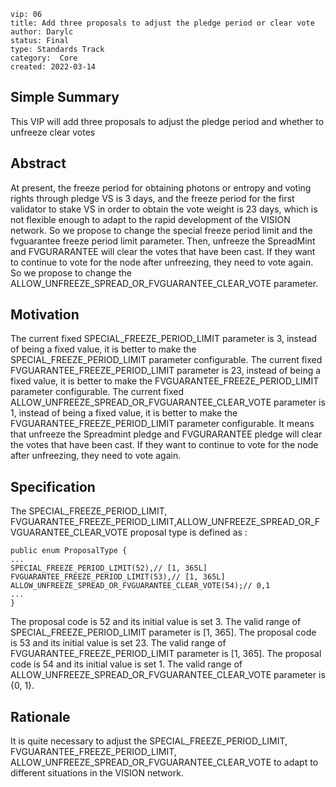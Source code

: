 ```
vip: 06
title: Add three proposals to adjust the pledge period or clear vote
author: Darylc
status: Final
type: Standards Track
category:  Core
created: 2022-03-14
``` 

## Simple Summary

This VIP will add three proposals to adjust the pledge period and whether to unfreeze clear votes

## Abstract

At present, the freeze period for obtaining photons or entropy and voting rights through pledge VS is 3 days, and the freeze period for the first validator to stake VS in order to obtain the vote weight is 23 days, which is not flexible enough to adapt to the rapid development of the VISION network. So we propose to change the special freeze period limit and the fvguarantee freeze period limit parameter.
Then, unfreeze the SpreadMint and FVGURARANTEE will clear the votes that have been cast. If they want to continue to vote for the node after unfreezing, they need to vote again. So we propose to change the ALLOW_UNFREEZE_SPREAD_OR_FVGUARANTEE_CLEAR_VOTE parameter.


## Motivation
The current fixed SPECIAL_FREEZE_PERIOD_LIMIT parameter is 3, instead of being a fixed value, it is better to make the SPECIAL_FREEZE_PERIOD_LIMIT parameter configurable.
The current fixed FVGUARANTEE_FREEZE_PERIOD_LIMIT parameter is 23, instead of being a fixed value, it is better to make the FVGUARANTEE_FREEZE_PERIOD_LIMIT parameter configurable.
The current fixed ALLOW_UNFREEZE_SPREAD_OR_FVGUARANTEE_CLEAR_VOTE parameter is 1, instead of being a fixed value, it is better to make the FVGUARANTEE_FREEZE_PERIOD_LIMIT parameter configurable. It means that unfreeze the Spreadmint pledge and FVGURARANTEE pledge will clear the votes that have been cast. If they want to continue to vote for the node after unfreezing, they need to vote again. 

## Specification
The SPECIAL_FREEZE_PERIOD_LIMIT, FVGUARANTEE_FREEZE_PERIOD_LIMIT,ALLOW_UNFREEZE_SPREAD_OR_FVGUARANTEE_CLEAR_VOTE proposal type is defined as :
```
public enum ProposalType {
...
SPECIAL_FREEZE_PERIOD_LIMIT(52),// [1, 365L]
FVGUARANTEE_FREEZE_PERIOD_LIMIT(53),// [1, 365L]
ALLOW_UNFREEZE_SPREAD_OR_FVGUARANTEE_CLEAR_VOTE(54);// 0,1
...
}
```
The proposal code is 52 and its initial value is set 3. The valid range of SPECIAL_FREEZE_PERIOD_LIMIT parameter is [1, 365].
The proposal code is 53 and its initial value is set 23. The valid range of FVGUARANTEE_FREEZE_PERIOD_LIMIT parameter is [1, 365].
The proposal code is 54 and its initial value is set 1. The valid range of ALLOW_UNFREEZE_SPREAD_OR_FVGUARANTEE_CLEAR_VOTE parameter is {0, 1}.

## Rationale

It is quite necessary to adjust the SPECIAL_FREEZE_PERIOD_LIMIT, FVGUARANTEE_FREEZE_PERIOD_LIMIT, ALLOW_UNFREEZE_SPREAD_OR_FVGUARANTEE_CLEAR_VOTE to adapt to different situations in the VISION network.